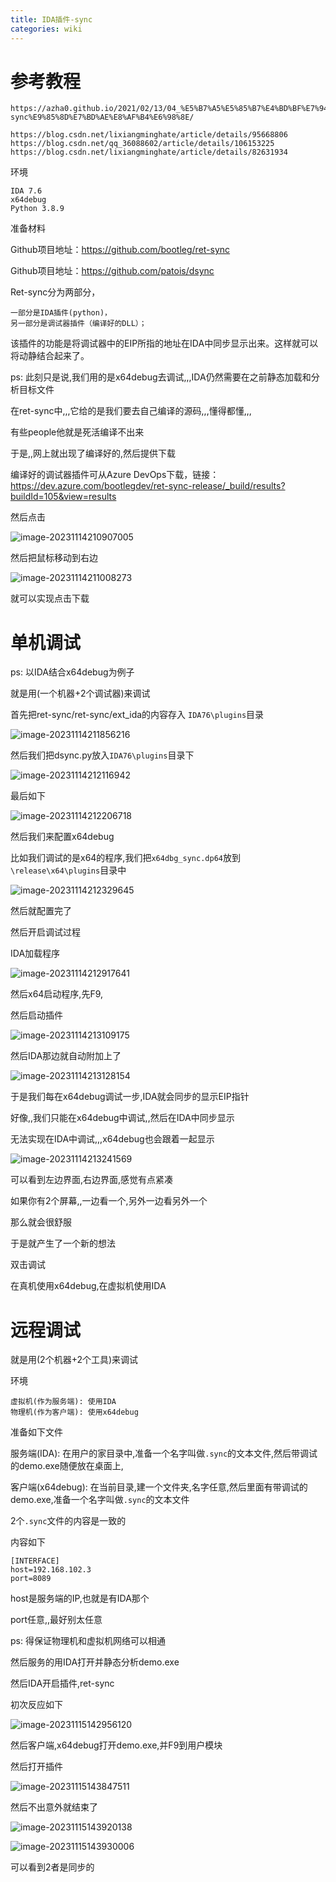 ```yaml
---
title: IDA插件-sync
categories: wiki
---
```






# 参考教程

```
https://azha0.github.io/2021/02/13/04_%E5%B7%A5%E5%85%B7%E4%BD%BF%E7%94%A8/ret-sync%E9%85%8D%E7%BD%AE%E8%AF%B4%E6%98%8E/

https://blog.csdn.net/lixiangminghate/article/details/95668806
https://blog.csdn.net/qq_36088602/article/details/106153225
https://blog.csdn.net/lixiangminghate/article/details/82631934
```



环境

```
IDA 7.6
x64debug
Python 3.8.9
```

准备材料

Github项目地址：https://github.com/bootleg/ret-sync

Github项目地址：https://github.com/patois/dsync





Ret-sync分为两部分，

```
一部分是IDA插件(python)，
另一部分是调试器插件（编译好的DLL）；
```

该插件的功能是将调试器中的EIP所指的地址在IDA中同步显示出来。这样就可以将动静结合起来了。

ps: 此刻只是说,我们用的是x64debug去调试,,,IDA仍然需要在之前静态加载和分析目标文件



在ret-sync中,,,它给的是我们要去自己编译的源码,,,懂得都懂,,,

有些people他就是死活编译不出来

于是,,网上就出现了编译好的,然后提供下载

编译好的调试器插件可从Azure DevOps下载，链接：https://dev.azure.com/bootlegdev/ret-sync-release/_build/results?buildId=105&view=results


 然后点击

![image-20231114210907005](./img/image-20231114210907005.png)

然后把鼠标移动到右边

![image-20231114211008273](./img/image-20231114211008273.png)

就可以实现点击下载



# 单机调试

ps: 以IDA结合x64debug为例子

就是用(一个机器+2个调试器)来调试



首先把ret-sync/ret-sync/ext_ida的内容存入 `IDA76\plugins`目录



![image-20231114211856216](./img/image-20231114211856216.png)

 然后我们把dsync.py放入`IDA76\plugins`目录下

![image-20231114212116942](./img/image-20231114212116942.png)

最后如下

![image-20231114212206718](./img/image-20231114212206718.png)

然后我们来配置x64debug

比如我们调试的是x64的程序,我们把`x64dbg_sync.dp64`放到`\release\x64\plugins`目录中



![image-20231114212329645](./img/image-20231114212329645.png)



然后就配置完了

然后开启调试过程

IDA加载程序

![image-20231114212917641](./img/image-20231114212917641.png)

然后x64启动程序,先F9,

然后启动插件

![image-20231114213109175](./img/image-20231114213109175.png)

然后IDA那边就自动附加上了

![image-20231114213128154](./img/image-20231114213128154.png)



于是我们每在x64debug调试一步,IDA就会同步的显示EIP指针

好像,,我们只能在x64debug中调试,,然后在IDA中同步显示

无法实现在IDA中调试,,,x64debug也会跟着一起显示



![image-20231114213241569](./img/image-20231114213241569.png)



可以看到左边界面,右边界面,感觉有点紧凑

如果你有2个屏幕,,一边看一个,另外一边看另外一个

那么就会很舒服

于是就产生了一个新的想法

双击调试

在真机使用x64debug,在虚拟机使用IDA



# 远程调试

就是用(2个机器+2个工具)来调试



环境

```
虚拟机(作为服务端): 使用IDA
物理机(作为客户端): 使用x64debug
```



准备如下文件

服务端(IDA): 在用户的家目录中,准备一个名字叫做`.sync`的文本文件,然后带调试的demo.exe随便放在桌面上,

客户端(x64debug): 在当前目录,建一个文件夹,名字任意,然后里面有带调试的demo.exe,准备一个名字叫做`.sync`的文本文件

2个`.sync`文件的内容是一致的

内容如下

```
[INTERFACE]
host=192.168.102.3
port=8089

```

host是服务端的IP,也就是有IDA那个

port任意,,最好别太任意

ps: 得保证物理机和虚拟机网络可以相通



然后服务的用IDA打开并静态分析demo.exe

然后IDA开启插件,ret-sync

初次反应如下

![image-20231115142956120](./img/image-20231115142956120.png)



然后客户端,x64debug打开demo.exe,并F9到用户模块

然后打开插件

![image-20231115143847511](./img/image-20231115143847511.png)



然后不出意外就结束了

![image-20231115143920138](./img/image-20231115143920138.png)



![image-20231115143930006](./img/image-20231115143930006.png)

可以看到2者是同步的

